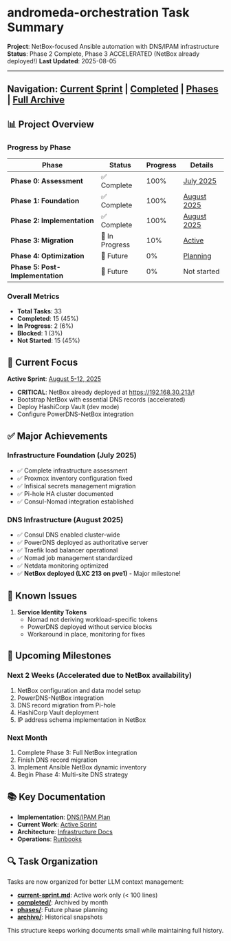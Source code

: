 # andromeda-orchestration Task Summary

**Project**: NetBox-focused Ansible automation with DNS/IPAM infrastructure
**Status**: Phase 2 Complete, Phase 3 ACCELERATED (NetBox already deployed!)
**Last Updated**: 2025-08-05

---

Navigation: [Current Sprint](./current-sprint.md) | [Completed](./completed/) | [Phases](./phases/) | [Full Archive](./archive/)
---

## 📊 Project Overview

### Progress by Phase

| Phase | Status | Progress | Details |
|-------|--------|----------|---------|
| **Phase 0: Assessment** | ✅ Complete | 100% | [July 2025](./completed/2025-07.md) |
| **Phase 1: Foundation** | ✅ Complete | 100% | [August 2025](./completed/2025-08.md) |
| **Phase 2: Implementation** | ✅ Complete | 100% | [August 2025](./completed/2025-08.md) |
| **Phase 3: Migration** | 🚀 In Progress | 10% | [Active](./phases/phase-3-netbox.md) |
| **Phase 4: Optimization** | 🔮 Future | 0% | [Planning](./phases/phase-4-multisite.md) |
| **Phase 5: Post-Implementation** | 🔮 Future | 0% | Not started |

### Overall Metrics

- **Total Tasks**: 33
- **Completed**: 15 (45%)
- **In Progress**: 2 (6%)
- **Blocked**: 1 (3%)
- **Not Started**: 15 (45%)

## 🎯 Current Focus

**Active Sprint**: [August 5-12, 2025](./current-sprint.md)

- **CRITICAL**: NetBox already deployed at <https://192.168.30.213/>!
- Bootstrap NetBox with essential DNS records (accelerated)
- Deploy HashiCorp Vault (dev mode)
- Configure PowerDNS-NetBox integration

## ✅ Major Achievements

### Infrastructure Foundation (July 2025)

- ✅ Complete infrastructure assessment
- ✅ Proxmox inventory configuration fixed
- ✅ Infisical secrets management migration
- ✅ Pi-hole HA cluster documented
- ✅ Consul-Nomad integration established

### DNS Infrastructure (August 2025)

- ✅ Consul DNS enabled cluster-wide
- ✅ PowerDNS deployed as authoritative server
- ✅ Traefik load balancer operational
- ✅ Nomad job management standardized
- ✅ Netdata monitoring optimized
- ✅ **NetBox deployed (LXC 213 on pve1)** - Major milestone!

## 🚧 Known Issues

1. **Service Identity Tokens**
   - Nomad not deriving workload-specific tokens
   - PowerDNS deployed without service blocks
   - Workaround in place, monitoring for fixes

## 📅 Upcoming Milestones

### Next 2 Weeks (Accelerated due to NetBox availability)

1. NetBox configuration and data model setup
2. PowerDNS-NetBox integration
3. DNS record migration from Pi-hole
4. HashiCorp Vault deployment
5. IP address schema implementation in NetBox

### Next Month

1. Complete Phase 3: Full NetBox integration
2. Finish DNS record migration
3. Implement Ansible NetBox dynamic inventory
4. Begin Phase 4: Multi-site DNS strategy

## 📚 Key Documentation

- **Implementation**: [DNS/IPAM Plan](../implementation/dns-ipam/implementation-plan.md)
- **Current Work**: [Active Sprint](./current-sprint.md)
- **Architecture**: [Infrastructure Docs](../infrastructure/)
- **Operations**: [Runbooks](../operations/)

## 🔍 Task Organization

Tasks are now organized for better LLM context management:

- **[current-sprint.md](./current-sprint.md)**: Active work only (< 100 lines)
- **[completed/](./completed/)**: Archived by month
- **[phases/](./phases/)**: Future phase planning
- **[archive/](./archive/)**: Historical snapshots

This structure keeps working documents small while maintaining full history.
